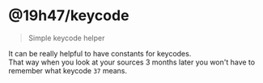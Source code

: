 # @19h47/keycode

> Simple keycode helper

It can be really helpful to have constants for keycodes.  
That way when you look at your sources 3 months later you won't have to remember what keycode `37` means.

